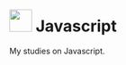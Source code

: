 # <img src="https://cdn.jsdelivr.net/gh/devicons/devicon@latest/icons/javascript/javascript-original.svg" width="40" height="40"/> Javascript
My studies on Javascript.


